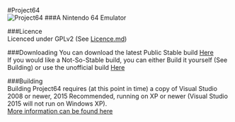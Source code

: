 #Project64  
![Project64](http://i.imgur.com/8b6Qono.png)
###A Nintendo 64 Emulator  

###Licence  
Licenced under GPLv2 (See [Licence.md](https://github.com/project64/project64/blob/master/licence.md))

###Downloading
You can download the latest Public Stable build [Here](http://www.pj64-emu.com/downloads/project64/binaries/)  
If you would like a Not-So-Stable build, you can either Build it yourself (See Building) or use the unofficial build [Here](http://hyvart.com/download/project64/project64dev.application)


###Building  
Building Project64 requires (at this point in time) a copy of Visual Studio 2008 or newer, 2015 Recommended, running on XP or newer (Visual Studio 2015 will not run on Windows XP).  
[More information can be found here](https://github.com/project64/project64/wiki/Building)

